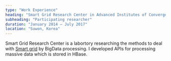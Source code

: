 ```yaml
---
type: "Work Experience"
heading: "Smart Grid Research Center in Advanced Institutes of Convergence Technology"
subheading: "Participating researcher"
duration: "January 2014 – July 2017"
location: "Suwon, Korea"
---
```


Smart Grid Research Center is a labortory researching the methods to deal with <a href="https://en.wikipedia.org/wiki/Smart_grid">Smart grid</a> by BigData processing. I developed APIs for processing massive data which is stored in HBase.
